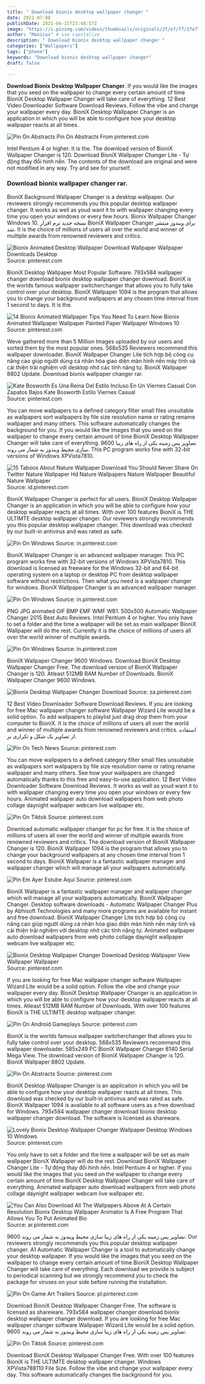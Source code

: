 ```yaml
---
title: " Download bionix desktop wallpaper changer "
date: 2021-07-08
publishDate: 2021-04-15T23:48:57Z
image: "https://i.pinimg.com/videos/thumbnails/originals/2f/e7/77/2fe7772c823b35b9f5cdc44e7a5e6fdb.0000001.jpg"
author: "Manicus" # use capitalize
description: " Download bionix desktop wallpaper changer "
categories: ["Wallpapers"]
tags: ["phone"]
keywords: "Download bionix desktop wallpaper changer"
draft: false

---
```



**Download Bionix Desktop Wallpaper Changer**. If you would like the images that you seed on the wallpaper to change every certain amount of time BioniX Desktop Wallpaper Changer will take care of everything. 12 Best Video Downloader Software Download Reviews. Follow the vibe and change your wallpaper every day. BioniX Desktop Wallpaper Changer is an application in which you will be able to configure how your desktop wallpaper reacts at all times.

![Pin On Abstracts](https://i.pinimg.com/originals/f6/5e/35/f65e35b814a21ccd4053e6e8ca494480.jpg "Pin On Abstracts")
Pin On Abstracts From pinterest.com


Intel Pentium 4 or higher. It is the. The download version of BioniX Wallpaper Changer is 120. Download BioniX Wallpaper Changer Lite - Tự động thay đổi hình nền. The contents of the download are original and were not modified in any way. Try and see for yourself.

### Download bionix wallpaper changer rar.

BioniX Background Wallpaper Changer is a desktop wallpaper. Our reviewers strongly recommends you this popular desktop wallpaper changer. It works as well as youd want it to with wallpaper changing every time you open your windows or every few hours. Bionix Wallpaper Changer Windows 10. نسخه جدید نرم افزار BioniX Wallpaper Changer برای ویندوز منتشر شد. It is the choice of millions of users all over the world and winner of multiple awards from renowned reviewers and critics.


![Bionix Animated Desktop Wallpaper Download Wallpaper Wallpaper Downloads Desktop](https://i.pinimg.com/736x/31/39/8b/31398bf315a08a155b704e6453e618c0--wallpaper-changer-desktop-wallpapers.jpg "Bionix Animated Desktop Wallpaper Download Wallpaper Wallpaper Downloads Desktop")
Source: pinterest.com

BioniX Desktop Wallpaper Most Popular Software. 793x584 wallpaper changer download bionix desktop wallpaper changer download. BioniX is the worlds famous wallpaper switcherchanger that allows you to fully take control over your desktop. BioniX Wallpaper 1094 is the program that allows you to change your background wallpapers at any chosen time interval from 1 second to days. It is the.

![14 Bionix Animated Wallpaper Tips You Need To Learn Now Bionix Animated Wallpaper Wallpaper Painted Paper Wallpaper Windows 10](https://i.pinimg.com/474x/d9/cb/a2/d9cba22d407d75fcce61fc42524236aa.jpg "14 Bionix Animated Wallpaper Tips You Need To Learn Now Bionix Animated Wallpaper Wallpaper Painted Paper Wallpaper Windows 10")
Source: pinterest.com

Weve gathered more than 5 Million Images uploaded by our users and sorted them by the most popular ones. 568x535 Reviewers recommend this wallpaper downloader. BioniX Wallpaper Changer Lite tích hợp bộ công cụ nâng cao giúp người dùng cá nhân hóa giao diện màn hình nền máy tính và cải thiện trải nghiệm với desktop nhờ các tính năng tự. BioniX Wallpaper 8802 Update. Download bionix wallpaper changer rar.

![Kate Bosworth Es Una Reina Del Estilo Incluso En Un Viernes Casual Con Zapatos Bajos Kate Bosworth Estilo Viernes Casual](https://i.pinimg.com/originals/2d/1e/00/2d1e00b5f141266c78f7db5e272488e4.jpg "Kate Bosworth Es Una Reina Del Estilo Incluso En Un Viernes Casual Con Zapatos Bajos Kate Bosworth Estilo Viernes Casual")
Source: pinterest.com

You can move wallpapers to a defined category filter small files unsuitable as wallpapers sort wallpapers by file size resolution name or rating rename wallpaper and many others. This software automatically changes the background for you. If you would like the images that you seed on the wallpaper to change every certain amount of time BioniX Desktop Wallpaper Changer will take care of everything. 9600 تصاویر پس زمینه یکی از راه های زیبا سازی محیط ویندوز به شمار می روند. This PC program works fine with 32-bit versions of Windows XPVista7810.

![15 Taboos About Nature Wallpaper Download You Should Never Share On Twitter Nature Wallpaper Hd Nature Wallpapers Nature Wallpaper Beautiful Nature Wallpaper](https://i.pinimg.com/474x/ca/a5/a6/caa5a6943d44192ead1f7c3361fa94f0.jpg "15 Taboos About Nature Wallpaper Download You Should Never Share On Twitter Nature Wallpaper Hd Nature Wallpapers Nature Wallpaper Beautiful Nature Wallpaper")
Source: id.pinterest.com

BioniX Wallpaper Changer is perfect for all users. BioniX Desktop Wallpaper Changer is an application in which you will be able to configure how your desktop wallpaper reacts at all times. With over 100 features BioniX is THE ULTIMTE desktop wallpaper changer. Our reviewers strongly recommends you this popular desktop wallpaper changer. This download was checked by our built-in antivirus and was rated as safe.

![Pin On Windows](https://i.pinimg.com/originals/92/96/a7/9296a7c96d3bea62439831f6177d3ae6.png "Pin On Windows")
Source: in.pinterest.com

BioniX Wallpaper Changer is an advanced wallpaper manager. This PC program works fine with 32-bit versions of Windows XPVista7810. This download is licensed as freeware for the Windows 32-bit and 64-bit operating system on a laptop or desktop PC from desktop wallpaper software without restrictions. Then what you need is a wallpaper changer for windows. BioniX Wallpaper Changer is an advanced wallpaper manager.

![Pin On Windows](https://i.pinimg.com/originals/c8/40/9b/c8409b7ac6bb46596e6df5e12a8bad1f.png "Pin On Windows")
Source: in.pinterest.com

PNG JPG animated GIF BMP EMF WMF WB1. 500x500 Automatic Wallpaper Changer 2015 Best Auto Reviews. Intel Pentium 4 or higher. You only have to set a folder and the time a wallpaper will be set as main wallpaper BioniX Wallpaper will do the rest. Currently it is the choice of millions of users all over the world winner of multiple awards.

![Pin On Windows](https://i.pinimg.com/originals/54/fc/02/54fc02fd884917bcd2a3e3d869eceb89.png "Pin On Windows")
Source: in.pinterest.com

BioniX Wallpaper Changer 9600 Windows. Download BioniX Desktop Wallpaper Changer Free. The download version of BioniX Wallpaper Changer is 120. Atleast 512MB RAM Number of Downloads. BioniX Wallpaper Changer 9600 Windows.

![Bionix Desktop Wallpaper Changer Download](https://i.pinimg.com/originals/d0/ef/7e/d0ef7e55da7c84e98f07cd368078c683.jpg "Bionix Desktop Wallpaper Changer Download")
Source: za.pinterest.com

12 Best Video Downloader Software Download Reviews. If you are looking for free Mac wallpaper changer software Wallpaper Wizard Lite would be a solid option. To add wallpapers to playlist just drag drop them from your computer to BioniX. It is the choice of millions of users all over the world and winner of multiple awards from renowned reviewers and critics. استفاده از تصاویر یک شکل و تکراری بر.

![Pin On Tech News](https://i.pinimg.com/originals/1c/7d/c9/1c7dc92a9b0ff109db5015a3c68f3ad2.png "Pin On Tech News")
Source: pinterest.com

You can move wallpapers to a defined category filter small files unsuitable as wallpapers sort wallpapers by file size resolution name or rating rename wallpaper and many others. See how your wallpapers are changed automatically thanks to this free and easy-to-use application. 12 Best Video Downloader Software Download Reviews. It works as well as youd want it to with wallpaper changing every time you open your windows or every few hours. Animated wallpaper auto download wallpapers from web photo collage daynight wallpaper webcam live wallpaper etc.

![Pin On Tiktok](https://i.pinimg.com/originals/cb/8e/26/cb8e26acfe75ee7a5f63d99edfa3586d.jpg "Pin On Tiktok")
Source: pinterest.com

Download automatic wallpaper changer for pc for free. It is the choice of millions of users all over the world and winner of multiple awards from renowned reviewers and critics. The download version of BioniX Wallpaper Changer is 120. BioniX Wallpaper 1094 is the program that allows you to change your background wallpapers at any chosen time interval from 1 second to days. BioniX Wallpaper is a fantastic wallpaper manager and wallpaper changer which will manage all your wallpapers automatically.

![Pin Em Ayer Estube Aqui](https://i.pinimg.com/originals/71/08/a2/7108a2f673008800f16a7efe41bed2fe.gif "Pin Em Ayer Estube Aqui")
Source: pinterest.com

BioniX Wallpaper is a fantastic wallpaper manager and wallpaper changer which will manage all your wallpapers automatically. BioniX Wallpaper Changer. Desktop software downloads - Automatic Wallpaper Changer Plus by Abhisoft Technologies and many more programs are available for instant and free download. BioniX Wallpaper Changer Lite tích hợp bộ công cụ nâng cao giúp người dùng cá nhân hóa giao diện màn hình nền máy tính và cải thiện trải nghiệm với desktop nhờ các tính năng tự. Animated wallpaper auto download wallpapers from web photo collage daynight wallpaper webcam live wallpaper etc.

![Bionix Desktop Wallpaper Changer Download Desktop Wallpaper View Wallpaper Wallpaper](https://i.pinimg.com/originals/ea/96/e1/ea96e12a9ea88e0a8b90c0d768fccc13.jpg "Bionix Desktop Wallpaper Changer Download Desktop Wallpaper View Wallpaper Wallpaper")
Source: pinterest.com

If you are looking for free Mac wallpaper changer software Wallpaper Wizard Lite would be a solid option. Follow the vibe and change your wallpaper every day. BioniX Desktop Wallpaper Changer is an application in which you will be able to configure how your desktop wallpaper reacts at all times. Atleast 512MB RAM Number of Downloads. With over 100 features BioniX is THE ULTIMTE desktop wallpaper changer.

![Pin On Android Gameplays](https://i.pinimg.com/originals/72/b7/bb/72b7bb376dc79edd9ab764e9153ac5fd.jpg "Pin On Android Gameplays")
Source: pinterest.com

BioniX is the worlds famous wallpaper switcherchanger that allows you to fully take control over your desktop. 568x535 Reviewers recommend this wallpaper downloader. 585x249 PC BioniX Wallpaper Changer 8140 Serial Mega View. The download version of BioniX Wallpaper Changer is 120. BioniX Wallpaper 8802 Update.

![Pin On Abstracts](https://i.pinimg.com/originals/f6/5e/35/f65e35b814a21ccd4053e6e8ca494480.jpg "Pin On Abstracts")
Source: pinterest.com

BioniX Desktop Wallpaper Changer is an application in which you will be able to configure how your desktop wallpaper reacts at all times. This download was checked by our built-in antivirus and was rated as safe. BioniX Wallpaper 1094 is available to all software users as a free download for Windows. 793x584 wallpaper changer download bionix desktop wallpaper changer download. The software is licensed as shareware.

![Lovely Bionix Desktop Wallpaper Changer Wallpaper Desktop Windows 10 Windows](https://i.pinimg.com/originals/f5/b7/1d/f5b71d7815d86b6f80dc25aa4fdf4ae2.jpg "Lovely Bionix Desktop Wallpaper Changer Wallpaper Desktop Windows 10 Windows")
Source: pinterest.com

You only have to set a folder and the time a wallpaper will be set as main wallpaper BioniX Wallpaper will do the rest. Download BioniX Wallpaper Changer Lite - Tự động thay đổi hình nền. Intel Pentium 4 or higher. If you would like the images that you seed on the wallpaper to change every certain amount of time BioniX Desktop Wallpaper Changer will take care of everything. Animated wallpaper auto download wallpapers from web photo collage daynight wallpaper webcam live wallpaper etc.

![You Can Also Download All The Wallpapers Above At A Certain Resolution Bionix Desktop Wallpaper Animator Is A Free Program That Allows You To Put Animated Bio](https://i.pinimg.com/originals/b8/e3/53/b8e3531ac2c3deb94aff0a7d7d0b0164.jpg "You Can Also Download All The Wallpapers Above At A Certain Resolution Bionix Desktop Wallpaper Animator Is A Free Program That Allows You To Put Animated Bio")
Source: ar.pinterest.com

9600 تصاویر پس زمینه یکی از راه های زیبا سازی محیط ویندوز به شمار می روند. Our reviewers strongly recommends you this popular desktop wallpaper changer. A1 Automatic Wallpaper Changer is a tool to automatically change your desktop wallpaper. If you would like the images that you seed on the wallpaper to change every certain amount of time BioniX Desktop Wallpaper Changer will take care of everything. Each download we provide is subject to periodical scanning but we strongly recommend you to check the package for viruses on your side before running the installation.

![Pin On Game Art Trailers](https://i.pinimg.com/originals/3d/5e/e0/3d5ee09ae49a6571b0aca8437237b861.jpg "Pin On Game Art Trailers")
Source: pl.pinterest.com

Download BioniX Desktop Wallpaper Changer Free. The software is licensed as shareware. 793x584 wallpaper changer download bionix desktop wallpaper changer download. If you are looking for free Mac wallpaper changer software Wallpaper Wizard Lite would be a solid option. 9600 تصاویر پس زمینه یکی از راه های زیبا سازی محیط ویندوز به شمار می روند.

![Pin On Tiktok](https://i.pinimg.com/videos/thumbnails/originals/2f/e7/77/2fe7772c823b35b9f5cdc44e7a5e6fdb.0000001.jpg "Pin On Tiktok")
Source: pinterest.com

Download BioniX Desktop Wallpaper Changer Free. With over 100 features BioniX is THE ULTIMTE desktop wallpaper changer. Windows XPVista788110 File Size. Follow the vibe and change your wallpaper every day. This software automatically changes the background for you.


